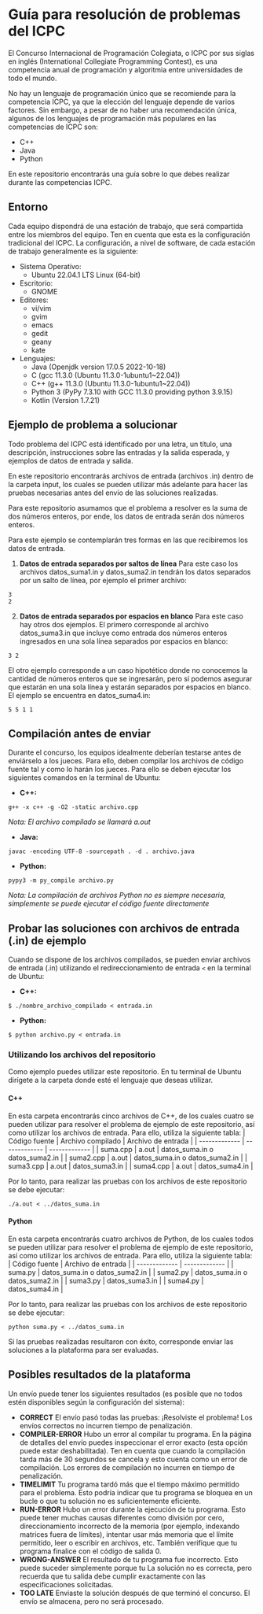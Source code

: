 # Guía para resolución de problemas del ICPC
El Concurso Internacional de Programación Colegiata, o ICPC por sus siglas en inglés (International Collegiate Programming Contest), es una competencia anual de programación y algoritmia entre universidades de todo el mundo.

No hay un lenguaje de programación único que se recomiende para la competencia ICPC, ya que la elección del lenguaje depende de varios factores. Sin embargo, a pesar de no haber una recomendación única, algunos de los lenguajes de programación más populares en las competencias de ICPC son:
- C++
- Java
- Python

En este repositorio encontrarás una guía sobre lo que debes realizar durante las competencias ICPC.

## Entorno
Cada equipo dispondrá de una estación de trabajo, que será compartida entre los miembros del equipo. Ten en cuenta que esta es la configuración tradicional del ICPC. La configuración, a nivel de software, de cada estación de trabajo generalmente es la siguiente:

- Sistema Operativo:
    * Ubuntu 22.04.1 LTS Linux (64-bit)
- Escritorio:
    * GNOME
- Editores:
    * vi/vim
    * gvim
    * emacs
    * gedit
    * geany
    * kate
- Lenguajes:
    - Java (Openjdk version 17.0.5  2022-10-18)
    - C (gcc 11.3.0 (Ubuntu 11.3.0-1ubuntu1~22.04))
    - C++ (g++ 11.3.0 (Ubuntu 11.3.0-1ubuntu1~22.04))
    - Python 3 (PyPy 7.3.10 with GCC 11.3.0 providing python 3.9.15)
    - Kotlin (Version 1.7.21)

## Ejemplo de problema a solucionar
Todo problema del ICPC está identificado por una letra, un título, una descripción, instrucciones sobre las entradas y la salida esperada, y ejemplos de datos de entrada y salida.

En este repositorio encontrarás archivos de entrada (archivos .in) dentro de la carpeta input, los cuales se pueden utilizar más adelante para hacer las pruebas necesarias antes del envío de las soluciones realizadas.

Para este repositorio asumamos que el problema a resolver es la suma de dos números enteros, por ende, los datos de entrada serán dos números enteros.

Para este ejemplo se contemplarán tres formas en las que recibiremos los datos de entrada.

1. **Datos de entrada separados por saltos de línea**
Para este caso los archivos datos_suma1.in y datos_suma2.in tendrán los datos separados por un salto de línea, por ejemplo el primer archivo:
```
3
2

```
2. **Datos de entrada separados por espacios en blanco**
Para este caso hay otros dos ejemplos. El primero corresponde al archivo datos_suma3.in que incluye como entrada dos números enteros ingresados en una sola línea separados por espacios en blanco:
```
3 2

```

El otro ejemplo corresponde a un caso hipotético donde no conocemos la cantidad de números enteros que se ingresarán, pero sí podemos asegurar que estarán en una sola línea y estarán separados por espacios en blanco. El ejemplo se encuentra en datos_suma4.in:
```
5 5 1 1

```

## Compilación antes de enviar
Durante el concurso, los equipos idealmente deberían testarse antes de enviárselo a los jueces. Para ello, deben compilar los archivos de código fuente tal y como lo harán los jueces. Para ello se deben ejecutar los siguientes comandos en la terminal de Ubuntu:

* **C++:**
```
g++ -x c++ -g -O2 -static archivo.cpp
```
*Nota: El archivo compilado se llamará a.out*

* **Java:**
```
javac -encoding UTF-8 -sourcepath . -d . archivo.java
```

* **Python:**
```
pypy3 -m py_compile archivo.py
```
*Nota: La compilación de archivos Python no es siempre necesaria, simplemente se puede ejecutar el código fuente directamente*

## Probar las soluciones con archivos de entrada (.in) de ejemplo
Cuando se dispone de los archivos compilados, se pueden enviar archivos de entrada (.in) utilizando el redireccionamiento de entrada `<` en la terminal de Ubuntu:

* **C++:**

`$ ./nombre_archivo_compilado < entrada.in`

* **Python:**

`$ python archivo.py < entrada.in`

### Utilizando los archivos del repositorio
Como ejemplo puedes utilizar este repositorio. En tu terminal de Ubuntu dirígete a la carpeta donde esté el lenguaje que deseas utilizar.

#### C++
En esta carpeta encontrarás cinco archivos de C++, de los cuales cuatro se pueden utilizar para resolver el problema de ejemplo de este repositorio, así como utilizar los archivos de entrada. Para ello, utiliza la siguiente tabla:
| Código fuente  | Archivo compilado | Archivo de entrada |
| ------------- | ------------- | ------------- |
| suma.cpp  | a.out  | datos_suma.in o datos_suma2.in |
| suma2.cpp  | a.out  | datos_suma.in o datos_suma2.in  |
| suma3.cpp  | a.out  | datos_suma3.in  |
| suma4.cpp  | a.out  | datos_suma4.in  |

Por lo tanto, para realizar las pruebas con los archivos de este repositorio se debe ejecutar:
```
./a.out < ../datos_suma.in
```

#### Python
En esta carpeta encontrarás cuatro archivos de Python, de los cuales todos se pueden utilizar para resolver el problema de ejemplo de este repositorio, así como utilizar los archivos de entrada. Para ello, utiliza la siguiente tabla:
| Código fuente  | Archivo de entrada |
| ------------- | ------------- |
| suma.py  | datos_suma.in o datos_suma2.in |
| suma2.py  | datos_suma.in o datos_suma2.in  |
| suma3.py  | datos_suma3.in  |
| suma4.py  | datos_suma4.in  |

Por lo tanto, para realizar las pruebas con los archivos de este repositorio se debe ejecutar:
```
python suma.py < ../datos_suma.in
```

Si las pruebas realizadas resultaron con éxito, corresponde enviar las soluciones a la plataforma para ser evaluadas.

## Posibles resultados de la plataforma
Un envío puede tener los siguientes resultados (es posible que no todos estén disponibles según la configuración del sistema):
* **CORRECT**
El envío pasó todas las pruebas: ¡Resolviste el problema! Los envíos correctos no incurren tiempo de penalización.
* **COMPILER-ERROR**
Hubo un error al compilar tu programa. En la página de detalles del envío puedes inspeccionar el error exacto (esta opción puede estar deshabilitada). Ten en cuenta que cuando la compilación tarda más de 30 segundos se cancela y esto cuenta como un error de compilación. Los errores de compilación no incurren en tiempo de penalización.
* **TIMELIMIT**
Tu programa tardó más que el tiempo máximo permitido para el problema. Esto podría indicar que tu programa se bloquea en un bucle o que tu solución no es suficientemente eficiente.
* **RUN-ERROR**
Hubo un error durante la ejecución de tu programa. Esto puede tener muchas causas diferentes como división por cero, direccionamiento incorrecto de la memoria (por ejemplo, indexando matrices fuera de límites), intentar usar más memoria que el límite permitido, leer o escribir en archivos, etc. También verifique que tu programa finalice con el código de salida 0.
* **WRONG-ANSWER**
El resultado de tu programa fue incorrecto. Esto puede suceder simplemente porque tu La solución no es correcta, pero recuerda que tu salida debe cumplir exactamente con las especificaciones solicitadas.
* **TOO LATE**
Enviaste la solución después de que terminó el concurso. El envío se almacena, pero no será procesado.
